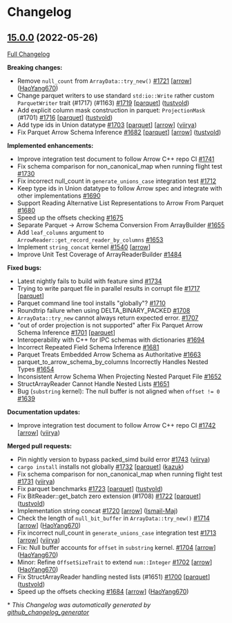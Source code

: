 <!---
  Licensed to the Apache Software Foundation (ASF) under one
  or more contributor license agreements.  See the NOTICE file
  distributed with this work for additional information
  regarding copyright ownership.  The ASF licenses this file
  to you under the Apache License, Version 2.0 (the
  "License"); you may not use this file except in compliance
  with the License.  You may obtain a copy of the License at

    http://www.apache.org/licenses/LICENSE-2.0

  Unless required by applicable law or agreed to in writing,
  software distributed under the License is distributed on an
  "AS IS" BASIS, WITHOUT WARRANTIES OR CONDITIONS OF ANY
  KIND, either express or implied.  See the License for the
  specific language governing permissions and limitations
  under the License.
-->

# Changelog

## [15.0.0](https://github.com/apache/arrow-rs/tree/15.0.0) (2022-05-26)

[Full Changelog](https://github.com/apache/arrow-rs/compare/14.0.0...15.0.0)

**Breaking changes:**

- Remove `null_count` from `ArrayData::try_new()` [\#1721](https://github.com/apache/arrow-rs/pull/1721) [[arrow](https://github.com/apache/arrow-rs/labels/arrow)] ([HaoYang670](https://github.com/HaoYang670))
- Change parquet writers to use standard `std:io::Write` rather custom `ParquetWriter` trait \(\#1717\) \(\#1163\) [\#1719](https://github.com/apache/arrow-rs/pull/1719) [[parquet](https://github.com/apache/arrow-rs/labels/parquet)] ([tustvold](https://github.com/tustvold))
- Add explicit column mask construction in parquet: `ProjectionMask` \(\#1701\) [\#1716](https://github.com/apache/arrow-rs/pull/1716) [[parquet](https://github.com/apache/arrow-rs/labels/parquet)] ([tustvold](https://github.com/tustvold))
- Add type ids in Union datatype [\#1703](https://github.com/apache/arrow-rs/pull/1703) [[parquet](https://github.com/apache/arrow-rs/labels/parquet)] [[arrow](https://github.com/apache/arrow-rs/labels/arrow)] ([viirya](https://github.com/viirya))
- Fix Parquet Arrow Schema Inference [\#1682](https://github.com/apache/arrow-rs/pull/1682) [[parquet](https://github.com/apache/arrow-rs/labels/parquet)] [[arrow](https://github.com/apache/arrow-rs/labels/arrow)] ([tustvold](https://github.com/tustvold))

**Implemented enhancements:**

- Improve integration test document to follow Arrow C++ repo CI [\#1741](https://github.com/apache/arrow-rs/issues/1741)
- Fix schema comparison for non\_canonical\_map when running flight test [\#1730](https://github.com/apache/arrow-rs/issues/1730)
- Fix incorrect null\_count in `generate_unions_case` integration test [\#1712](https://github.com/apache/arrow-rs/issues/1712)
- Keep type ids in Union datatype to follow Arrow spec and integrate with other implementations [\#1690](https://github.com/apache/arrow-rs/issues/1690)
- Support Reading Alternative List Representations to Arrow From Parquet [\#1680](https://github.com/apache/arrow-rs/issues/1680)
- Speed up the offsets checking [\#1675](https://github.com/apache/arrow-rs/issues/1675)
- Separate Parquet -\> Arrow Schema Conversion From ArrayBuilder [\#1655](https://github.com/apache/arrow-rs/issues/1655)
- Add `leaf_columns` argument to `ArrowReader::get_record_reader_by_columns` [\#1653](https://github.com/apache/arrow-rs/issues/1653)
- Implement `string_concat` kernel  [\#1540](https://github.com/apache/arrow-rs/issues/1540) [[arrow](https://github.com/apache/arrow-rs/labels/arrow)]
- Improve Unit Test Coverage of ArrayReaderBuilder [\#1484](https://github.com/apache/arrow-rs/issues/1484)

**Fixed bugs:**

- Latest nightly fails to build with feature simd [\#1734](https://github.com/apache/arrow-rs/issues/1734)
- Trying to write parquet file in parallel results in corrupt file [\#1717](https://github.com/apache/arrow-rs/issues/1717) [[parquet](https://github.com/apache/arrow-rs/labels/parquet)]
- Parquet command line tool installs "globally"? [\#1710](https://github.com/apache/arrow-rs/issues/1710)
- Roundtrip failure when using DELTA\_BINARY\_PACKED [\#1708](https://github.com/apache/arrow-rs/issues/1708)
- `ArrayData::try_new` cannot always return expected error. [\#1707](https://github.com/apache/arrow-rs/issues/1707)
-  "out of order projection is not supported" after Fix Parquet Arrow Schema Inference [\#1701](https://github.com/apache/arrow-rs/issues/1701) [[parquet](https://github.com/apache/arrow-rs/labels/parquet)]
- Interoperability with C++ for IPC schemas with dictionaries [\#1694](https://github.com/apache/arrow-rs/issues/1694)
- Incorrect Repeated Field Schema Inference [\#1681](https://github.com/apache/arrow-rs/issues/1681)
- Parquet Treats Embedded Arrow Schema as Authoritative [\#1663](https://github.com/apache/arrow-rs/issues/1663)
- parquet\_to\_arrow\_schema\_by\_columns Incorrectly Handles Nested Types [\#1654](https://github.com/apache/arrow-rs/issues/1654)
- Inconsistent Arrow Schema When Projecting Nested Parquet File [\#1652](https://github.com/apache/arrow-rs/issues/1652)
- StructArrayReader Cannot Handle Nested Lists [\#1651](https://github.com/apache/arrow-rs/issues/1651)
- Bug \(`substring` kernel\): The null buffer is not aligned when `offset != 0` [\#1639](https://github.com/apache/arrow-rs/issues/1639)

**Documentation updates:**

- Improve integration test document to follow Arrow C++ repo CI [\#1742](https://github.com/apache/arrow-rs/pull/1742) [[arrow](https://github.com/apache/arrow-rs/labels/arrow)] ([viirya](https://github.com/viirya))

**Merged pull requests:**

- Pin nightly version to bypass packed\_simd build error [\#1743](https://github.com/apache/arrow-rs/pull/1743) ([viirya](https://github.com/viirya))
- `cargo install` installs not globally [\#1732](https://github.com/apache/arrow-rs/pull/1732) [[parquet](https://github.com/apache/arrow-rs/labels/parquet)] ([kazuk](https://github.com/kazuk))
- Fix schema comparison for non\_canonical\_map when running flight test [\#1731](https://github.com/apache/arrow-rs/pull/1731) ([viirya](https://github.com/viirya))
- Fix parquet benchmarks [\#1723](https://github.com/apache/arrow-rs/pull/1723) [[parquet](https://github.com/apache/arrow-rs/labels/parquet)] ([tustvold](https://github.com/tustvold))
- Fix BitReader::get\_batch zero extension \(\#1708\) [\#1722](https://github.com/apache/arrow-rs/pull/1722) [[parquet](https://github.com/apache/arrow-rs/labels/parquet)] ([tustvold](https://github.com/tustvold))
- Implementation string concat [\#1720](https://github.com/apache/arrow-rs/pull/1720) [[arrow](https://github.com/apache/arrow-rs/labels/arrow)] ([Ismail-Maj](https://github.com/Ismail-Maj))
- Check the length of `null_bit_buffer` in `ArrayData::try_new()` [\#1714](https://github.com/apache/arrow-rs/pull/1714) [[arrow](https://github.com/apache/arrow-rs/labels/arrow)] ([HaoYang670](https://github.com/HaoYang670))
- Fix incorrect null\_count in `generate_unions_case` integration test [\#1713](https://github.com/apache/arrow-rs/pull/1713) [[arrow](https://github.com/apache/arrow-rs/labels/arrow)] ([viirya](https://github.com/viirya))
- Fix: Null buffer accounts for `offset` in `substring` kernel. [\#1704](https://github.com/apache/arrow-rs/pull/1704) [[arrow](https://github.com/apache/arrow-rs/labels/arrow)] ([HaoYang670](https://github.com/HaoYang670))
- Minor: Refine `OffsetSizeTrait` to extend `num::Integer`  [\#1702](https://github.com/apache/arrow-rs/pull/1702) [[arrow](https://github.com/apache/arrow-rs/labels/arrow)] ([HaoYang670](https://github.com/HaoYang670))
- Fix StructArrayReader handling nested lists \(\#1651\)  [\#1700](https://github.com/apache/arrow-rs/pull/1700) [[parquet](https://github.com/apache/arrow-rs/labels/parquet)] ([tustvold](https://github.com/tustvold))
- Speed up the offsets checking [\#1684](https://github.com/apache/arrow-rs/pull/1684) [[arrow](https://github.com/apache/arrow-rs/labels/arrow)] ([HaoYang670](https://github.com/HaoYang670))



\* *This Changelog was automatically generated by [github_changelog_generator](https://github.com/github-changelog-generator/github-changelog-generator)*
